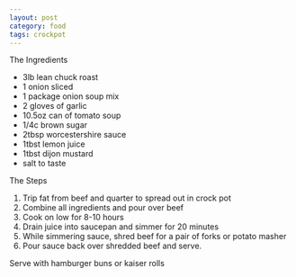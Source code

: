 ```yaml
---
layout: post
category: food
tags: crockpot
---
```

The Ingredients

* 3lb lean chuck roast
* 1 onion sliced
* 1 package onion soup mix
* 2 gloves of garlic
* 10.5oz can of tomato soup
* 1/4c brown sugar
* 2tbsp worcestershire sauce
* 1tbst lemon juice
* 1tbst dijon mustard
* salt to taste

The Steps

1. Trip fat from beef and quarter to spread out in crock pot
2. Combine all ingredients and pour over beef
3. Cook on low for 8-10 hours
4. Drain juice into saucepan and simmer for 20 minutes
5. While simmering sauce, shred beef for a pair of forks or potato masher
6. Pour sauce back over shredded beef and serve.

Serve with hamburger buns or kaiser rolls

